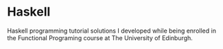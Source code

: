 Haskell
=======

Haskell programming tutorial solutions I developed while being enrolled in the Functional Programing course at The University of Edinburgh.
